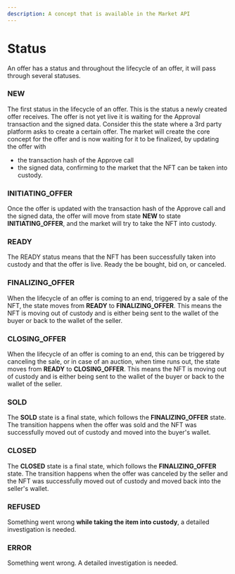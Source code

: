 ```yaml
---
description: A concept that is available in the Market API
---
```


# Status

An offer has a status and throughout the lifecycle of an offer, it will pass through several statuses. 

### NEW

The first status in the lifecycle of an offer. This is the status a newly created offer receives. The offer is not yet live it is waiting for the Approval transaction and the signed data. Consider this the state where a 3rd party platform asks to create a certain offer. The market will create the core concept for the offer and is now waiting for it to be finalized, by updating the offer with 

* the transaction hash of the Approve call 
* the signed data, confirming to the market that the NFT can be taken into custody.

### INITIATING\_OFFER

Once the offer is updated with the transaction hash of the Approve call and the signed data, the offer will move from state **NEW** to state **INITIATING\_OFFER**, and the market will try to take the NFT into custody.

### READY

The READY status means that the NFT has been successfully taken into custody and that the offer is live. Ready the be bought, bid on, or canceled. 

### **FINALIZING\_OFFER**

When the lifecycle of an offer is coming to an end, triggered by a sale of the NFT, the state moves from **READY** to **FINALIZING\_OFFER**. This means the NFT is moving out of custody and is either being sent to the wallet of the buyer or back to the wallet of the seller.

### CLOSING\_OFFER

When the lifecycle of an offer is coming to an end, this can be triggered by canceling the sale, or in case of an auction, when time runs out, the state moves from **READY** to **CLOSING\_OFFER**. This means the NFT is moving out of custody and is either being sent to the wallet of the buyer or back to the wallet of the seller.

### SOLD

The **SOLD** state is a final state, which follows the **FINALIZING\_OFFER** state. The transition happens when the offer was sold and the NFT was successfully moved out of custody and moved into the buyer's wallet. 

### CLOSED

The **CLOSED** state is a final state, which follows the **FINALIZING\_OFFER** state. The transition happens when the offer was canceled by the seller and the NFT was successfully moved out of custody and moved back into the seller's wallet.

### REFUSED

Something went wrong **while taking the item into custody**, a detailed investigation is needed.

### ERROR

Something went wrong. A detailed investigation is needed.



